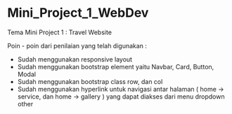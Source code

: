 # Mini_Project_1_WebDev

Tema Mini Project 1 : Travel Website

Poin - poin dari penilaian yang telah digunakan :
  - Sudah menggunakan responsive layout
  - Sudah menggunakan bootstrap element yaitu Navbar, Card, Button, Modal
  - Sudah menggunakan bootstrap class row, dan col
  - Sudah menggunakan hyperlink untuk navigasi antar halaman ( home -> service, dan home -> gallery ) yang dapat diakses dari menu dropdown other
